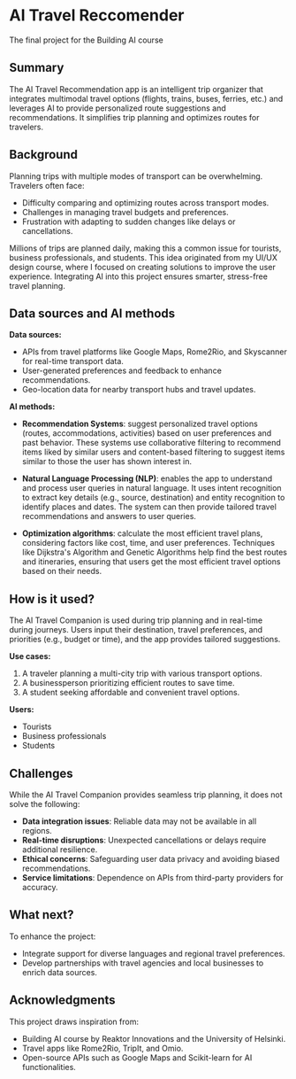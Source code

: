 # AI Travel Reccomender

The final project for the Building AI course  

## Summary  

The AI Travel Recommendation app is an intelligent trip organizer that integrates multimodal travel options (flights, trains, buses, ferries, etc.) and leverages AI to provide personalized route suggestions and recommendations. It simplifies trip planning and optimizes routes for travelers.  

## Background  

Planning trips with multiple modes of transport can be overwhelming. Travelers often face:  
* Difficulty comparing and optimizing routes across transport modes.  
* Challenges in managing travel budgets and preferences.  
* Frustration with adapting to sudden changes like delays or cancellations.  

Millions of trips are planned daily, making this a common issue for tourists, business professionals, and students. This idea originated from my UI/UX design course, where I focused on creating solutions to improve the user experience. Integrating AI into this project ensures smarter, stress-free travel planning.  

## Data sources and AI methods  

**Data sources:**  
- APIs from travel platforms like Google Maps, Rome2Rio, and Skyscanner for real-time transport data.  
- User-generated preferences and feedback to enhance recommendations.  
- Geo-location data for nearby transport hubs and travel updates.  

**AI methods:**  

- **Recommendation Systems**: suggest personalized travel options (routes, accommodations, activities) based on user preferences and past behavior. These systems use collaborative filtering to recommend items liked by similar users and content-based filtering to suggest items similar to those the user has shown interest in.

- **Natural Language Processing (NLP)**: enables the app to understand and process user queries in natural language. It uses intent recognition to extract key details (e.g., source, destination) and entity recognition to identify places and dates. The system can then provide tailored travel recommendations and answers to user queries.

- **Optimization algorithms**: calculate the most efficient travel plans, considering factors like cost, time, and user preferences. Techniques like Dijkstra's Algorithm and Genetic Algorithms help find the best routes and itineraries, ensuring that users get the most efficient travel options based on their needs.

## How is it used?  

The AI Travel Companion is used during trip planning and in real-time during journeys. Users input their destination, travel preferences, and priorities (e.g., budget or time), and the app provides tailored suggestions.  

**Use cases:**  
1. A traveler planning a multi-city trip with various transport options.  
2. A businessperson prioritizing efficient routes to save time.  
3. A student seeking affordable and convenient travel options.  

**Users:**  
- Tourists  
- Business professionals  
- Students  

## Challenges  

While the AI Travel Companion provides seamless trip planning, it does not solve the following:  
* **Data integration issues**: Reliable data may not be available in all regions.  
* **Real-time disruptions**: Unexpected cancellations or delays require additional resilience.  
* **Ethical concerns**: Safeguarding user data privacy and avoiding biased recommendations.  
* **Service limitations**: Dependence on APIs from third-party providers for accuracy.  

## What next?  

To enhance the project:  
* Integrate support for diverse languages and regional travel preferences.  
* Develop partnerships with travel agencies and local businesses to enrich data sources.  

## Acknowledgments  

This project draws inspiration from:  
* Building AI course by Reaktor Innovations and the University of Helsinki.  
* Travel apps like Rome2Rio, TripIt, and Omio.  
* Open-source APIs such as Google Maps and Scikit-learn for AI functionalities.  
